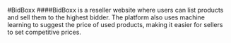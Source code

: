 #BidBoxx
####BidBoxx is a reseller website where users can list products and sell them to the highest bidder. The platform also uses machine learning to suggest the price of used products, making it easier for sellers to set competitive prices.
